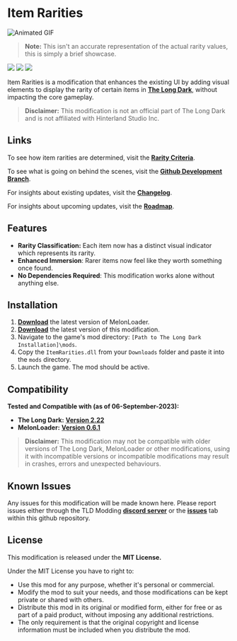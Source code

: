 # Item Rarities

![Animated GIF](https://s11.gifyu.com/images/SgO98.gif)

>**Note:** This isn't an accurate representation of the actual rarity values, this is simply a brief showcase.

![](https://img.shields.io/github/downloads/Deaadman/ItemRarities/total.svg) ![](https://img.shields.io/github/downloads/Deaadman/ItemRarities/latest/total.svg)
[![](https://img.shields.io/github/v/release/Deaadman/ItemRarities)](https://github.com/Deaadman/ItemRarities/releases/latest)

Item Rarities is a modification that enhances the existing UI by adding visual elements to display the rarity of certain items in [**The Long Dark**](https://www.hinterlandgames.com/the-long-dark/), without impacting the core gameplay.

>**Disclaimer:** This modification is not an official part of The Long Dark and is not affiliated with Hinterland Studio Inc.

## Links
To see how item rarities are determined, visit the [**Rarity Criteria**](CRITERIA.md).

To see what is going on behind the scenes, visit the [**Github Development Branch**](https://github.com/Deaadman/ItemRarities/tree/development).

For insights about existing updates, visit the [**Changelog**](CHANGELOG.md).

For insights about upcoming updates, visit the [**Roadmap**](ROADMAP.md).

## Features
- **Rarity Classification:** Each item now has a distinct visual indicator which represents its rarity.
- **Enhanced Immersion**: Rarer items now feel like they worth something once found.
- **No Dependencies Required**: This modification works alone without anything else.

## Installation
1. [**Download**](https://github.com/LavaGang/MelonLoader/releases/latest/download/MelonLoader.Installer.exe) the latest version of MelonLoader.
2. [**Download**](https://github.com/Deaadman/ItemRarities/releases/latest/download/ItemRarities.dll) the latest version of this modification.
3. Navigate to the game's mod directory: `[Path to The Long Dark Installation]\mods`.
4. Copy the `ItemRarities.dll` from your `Downloads` folder and paste it into the `mods` directory.
5. Launch the game. The mod should be active.

## Compatibility
**Tested and Compatible with (as of 06-September-2023):**  

- **The Long Dark:** [**Version 2.22**](https://store.steampowered.com/news/app/305620?updates=true) 
- **MelonLoader:** [**Version 0.6.1**](https://github.com/LavaGang/MelonLoader/blob/master/CHANGELOG.md)

>**Disclaimer:** This modification may not be compatible with older versions of The Long Dark, MelonLoader or other modifications, using it with incompatible versions or incompatible modifications may result in crashes, errors and unexpected behaviours.

## Known Issues
Any issues for this modification will be made known here. Please report issues either through the TLD Modding [**discord server**](https://discord.gg/2mnXAZfGXQ) or the [**issues**](https://github.com/Deaadman/ItemRarities/issues) tab within this github repository.

## License
This modification is released under the **MIT License.**

Under the MIT License you have to right to:

-   Use this mod for any purpose, whether it's personal or commercial.
-   Modify the mod to suit your needs, and those modifications can be kept private or shared with others.
-   Distribute this mod in its original or modified form, either for free or as part of a paid product, without imposing any additional restrictions.
-   The only requirement is that the original copyright and license information must be included when you distribute the mod.
